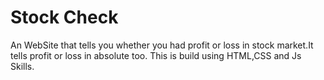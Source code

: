 # Stock Check
An WebSite that tells you whether you had profit or loss in stock market.It tells profit or loss in absolute too. This is build using HTML,CSS and Js Skills.